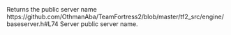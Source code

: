 <function name="GetName" parent="IServer" type="classfunc">
	<description>Returns the public server name</description>
	<source>https://github.com/OthmanAba/TeamFortress2/blob/master/tf2_src/engine/baseserver.h#L74</source>
	<realm>Server</realm>
	<rets>
		<ret name="name" type="const char*">public server name.</ret>
	</rets>
</function>